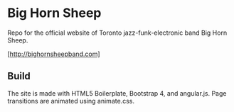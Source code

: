# Big Horn Sheep

Repo for the official website of Toronto jazz-funk-electronic band Big Horn Sheep.

[http://bighornsheepband.com]

## Build

The site is made with HTML5 Boilerplate, Bootstrap 4, and angular.js. Page transitions are animated using animate.css.

